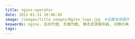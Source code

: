 ```yaml
---
title: nginx-operator
date: 2021-01-31 20:46:38
image: /images/title_images/Nginx_logo.jpg  #设置本地图片
keywords: nginx, 反向代理, 负载均衡, 静态资源服务器, 动静分离
tags:
---
```

